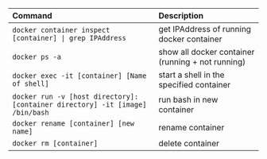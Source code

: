 
Command | Description
:--- | :---
`docker container inspect [container] \| grep IPAddress` | get IPAddress of running docker container
`docker ps -a` | show all docker container (running + not running)
`docker exec -it [container] [Name of shell]` | start a shell in the specified container
`docker run -v [host directory]:[container directory] -it [image] /bin/bash` | run bash in new container
`docker rename [container] [new name]` | rename container
`docker rm [container]` | delete container